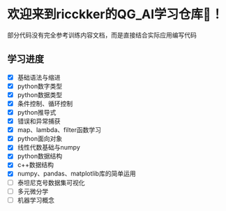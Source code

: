 # 欢迎来到ricckker的QG_AI学习仓库🥳！

部分代码没有完全参考训练内容文档，而是直接结合实际应用编写代码

## 学习进度

- [x] 基础语法与缩进
- [x] python数字类型
- [x] python数据类型
- [x] 条件控制、循环控制
- [x] python推导式
- [x] 错误和异常捕获
- [x] map、lambda、filter函数学习
- [x] python面向对象
- [x] 线性代数基础与numpy
- [x] python数据结构
- [x] c++数据结构
- [x] numpy、pandas、matplotlib库的简单运用
- [ ] 泰坦尼克号数据集可视化
- [ ] 多元微分学
- [ ] 机器学习概念